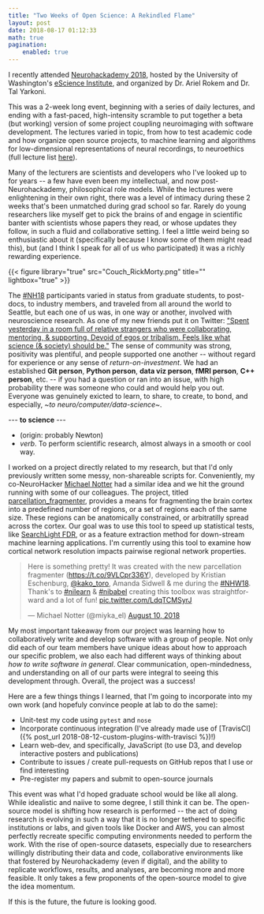 ```yaml
---
title: "Two Weeks of Open Science: A Rekindled Flame"
layout: post
date: 2018-08-17 01:12:33
math: true
pagination: 
    enabled: true
---
```


I recently attended [Neurohackademy 2018](http://neurohackademy.org/), hosted by the University of Washington's [eScience Institute](https://escience.washington.edu/), and organized by Dr. Ariel Rokem and Dr. Tal Yarkoni.

This was a 2-week long event, beginning with a series of daily lectures, and ending with a fast-paced, high-intensity scramble to put together a beta (but working) version of some project coupling neuroimaging with software development.  The lectures varied in topic, from how to test academic code and how organize open source projects, to machine learning and algorithms for low-dimensional representations of neural recordings, to neuroethics (full lecture list [here](https://neurohackademy.org/neurohack_year/2018/)).

Many of the lecturers are scientists and developers who I've looked up to for years -- a few have even been my intellectual, and now post-Neurohackademy, philosophical role models.  While the lectures were enlightening in their own right, there was a level of intimacy during these 2 weeks that's been unmatched during grad school so far.  Rarely do young researchers like myself get to pick the brains of and engage in scientific banter with scientists whose papers they read, or whose updates they follow, in such a fluid and collaborative setting.  I feel a little weird being so enthusiastic about it (specifically because I know some of them might read this), but (and I think I speak for all of us who participated) it was a richly rewarding experience.
<br/>

{{< figure library="true" src="Couch_RickMorty.png" title="" lightbox="true" >}}

The [#NH18](https://twitter.com/search?q=%23nh18&src=tyah) participants varied in status from graduate students, to post-docs, to industry members, and traveled from all around the world to Seattle, but each one of us was, in one way or another, involved with neuroscience research.  As one of my new friends put it on Twitter: ["Spent yesterday in a room full of relative strangers who were collaborating, mentoring, & supporting. Devoid of egos or tribalism. Feels like what science (& society) should be."](https://twitter.com/rxxqx/status/1027238653662093313)  The sense of community was strong, positivity was plentiful, and people supported one another -- without regard for experience or any sense of *return-on-investment*.  We had an established **Git person**, **Python person**, **data viz person**, **fMRI person**, **C++ person**, etc. -- if you had a question or ran into an issue, with high probability there was someone who could and would help you out.  Everyone was genuinely exicted to learn, to share, to create, to bond, and especially, *~to neuro/computer/data-science~*.

  --- **to science** ---
  - (origin: probably Newton)
  - *verb*. To perform scientific research, almost always in a smooth or cool way.

I worked on a project directly related to my research, but that I'd only previously written some messy, non-shareable scripts for.  Conveniently, my co-NeuroHacker [Michael Notter](https://twitter.com/miyka_el) had a similar idea and we hit the ground running with some of our colleagues.  The project, titled [parcellation_fragmenter](https://kristianeschenburg.github.io/parcellation_fragmenter/), provides a means for fragmenting the brain cortex into a predefined number of regions, or a set of regions each of the same size.  These regions can be anatomically constrained, or arbitratilly spread across the cortex.  Our goal was to use this tool to speed up statistical tests, like [SearchLight FDR](https://www.ncbi.nlm.nih.gov/pubmed/17825583), or as a feature extraction method for down-stream machine learning applications.  I'm currently using this tool to examine how cortical network resolution impacts pairwise regional network properties.

<blockquote class="twitter-tweet tw-align-center" data-lang="en" display="block" margin-left="auto" margin-right="auto"><p lang="en" dir="ltr">Here is something pretty! It was created with the new parcellation fragmenter (<a href="https://t.co/9VLCpr336Y">https://t.co/9VLCpr336Y</a>), developed by Kristian Eschenburg, <a href="https://twitter.com/kako_toro?ref_src=twsrc%5Etfw">@kako_toro</a>, Amanda Sidwell &amp; me during the <a href="https://twitter.com/hashtag/NHW18?src=hash&amp;ref_src=twsrc%5Etfw">#NHW18</a>. Thank&#39;s to <a href="https://twitter.com/hashtag/nilearn?src=hash&amp;ref_src=twsrc%5Etfw">#nilearn</a> &amp; <a href="https://twitter.com/hashtag/nibabel?src=hash&amp;ref_src=twsrc%5Etfw">#nibabel</a> creating this toolbox was straightforward and a lot of fun! <a href="https://t.co/LdqTCMSyrJ">pic.twitter.com/LdqTCMSyrJ</a></p>&mdash; Michael Notter (@miyka_el) <a href="https://twitter.com/miyka_el/status/1028027334245285889?ref_src=twsrc%5Etfw">August 10, 2018</a></blockquote>
<script async src="https://platform.twitter.com/widgets.js" charset="utf-8"></script>

My most important takeaway from our project was learning how to collaboratively write and develop software with a group of people.  Not only did each of our team members have unique ideas about how to approach our specific problem, we also each had different ways of thinking about *how to write software in general*.  Clear communication, open-mindedness, and understanding on all of our parts were integral to seeing this development through.  Overall, the project was a success!

Here are a few things things I learned, that I'm going to incorporate into my own work (and hopefuly convince people at lab to do the same):

  * Unit-test my code using ```pytest``` and ```nose```
  * Incorporate continuous integration (I've already made use of [TravisCI]({% post_url 2018-08-12-custom-plugins-with-travisci %})!)
  * Learn web-dev, and specifically, JavaScript (to use D3, and develop interactive posters and publications)
  * Contribute to issues / create pull-requests on GitHub repos that I use or find interesting
  * Pre-register my papers and submit to open-source journals

This event was what I'd hoped graduate school would be like all along.  While idealistic and naiive to some degree, I still think it can be.  The open-source model is shifting how research is performed -- the act of doing research is evolving in such a way that it is no longer tethered to specific institutions or labs, and given tools like Docker and AWS, you can almost perfectly recreate specific computing environments needed to perform the work.  With the rise of open-source datasets, especially due to researchers willingly distributing their data and code, collaborative environments like that fostered by Neurohackademy (even if digital), and the ability to replicate workflows, results, and analyses, are becoming more and more feasible.  It only takes a few proponents of the open-source model to give the idea momentum.

If this is the future, the future is looking good.

